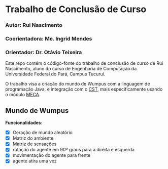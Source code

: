 # Trabalho de Conclusão de Curso

### Autor: Rui Nascimento
### Coorientadora: Me. Ingrid Mendes
### Orientador: Dr. Otávio Teixeira


Este repo contém o código-fonte do trabalho de conclusão de curso de Rui Nascimento, aluno do curso de Engenharia de
Computação da Universidade Federal do Pará, Campus Tucuruí.

O trabalho visa a criação do mundo de Wumpus com a linguagem de programação Java, e integração com o [CST](https://cst.fee.unicamp.br/),
mais especificamente usando o módulo [MECA](https://github.com/CST-Group/codelab-meca).


## Mundo de Wumpus
**Funcionalidades**:
- [x] Geração de mundo aleatório
- [x] Matriz do ambiente
- [x] Matriz de sensações
- [x] rotação do agente em 90º graus para a direita e esquerda
- [x] movimentação do agente para frente
- [x] agente atira uma vez 
